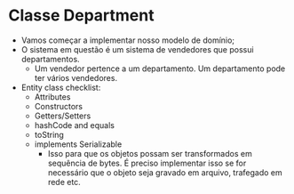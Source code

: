 # Classe Department

- Vamos começar a implementar nosso modelo de domínio;
- O sistema em questão é um sistema de vendedores que possui departamentos.
  - Um vendedor pertence a um departamento. Um departamento pode ter vários vendedores.
- Entity class checklist:
  - Attributes
  - Constructors
  - Getters/Setters
  - hashCode and equals
  - toString
  - implements Serializable
    - Isso para que os objetos possam ser transformados em sequência de bytes. É preciso implementar isso se for necessário que o objeto seja gravado em arquivo, trafegado em rede etc.
